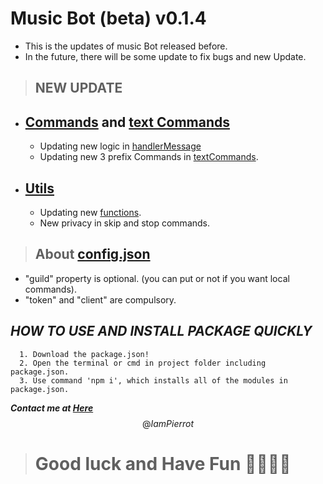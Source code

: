 # Music Bot (beta) v0.1.4
  + This is the updates of music Bot released before.
  + In the future, there will be some update to fix 
  bugs and new Update.

  
> ## **NEW UPDATE**
- ## [Commands](./src/commands/) and [text Commands](./src/textCommands/)
  + Updating new logic in [handlerMessage](src\events\messageCreate\handlerMessage.js)
  + Updating new 3 prefix Commands in [textCommands](./src/textCommands/).
- ## [Utils](./src/utils/)
  + Updating new [functions](./src/utils/functions/).
  + New privacy in skip and stop commands.

> ## **About [config.json](config.json)**
  - "guild" property is optional. (you can put or not if you want local commands).
  - "token" and "client" are compulsory.

## *HOW TO USE AND INSTALL PACKAGE QUICKLY*

~~~ 
  1. Download the package.json!
  2. Open the terminal or cmd in project folder including package.json.
  3. Use command 'npm i', which installs all of the modules in package.json.
~~~

***Contact me at [Here](https://iampierrot.github.io/Profile/)***
$$
@IamPierrot
$$


> # Good luck and Have Fun 🧀🥖🧀🧀